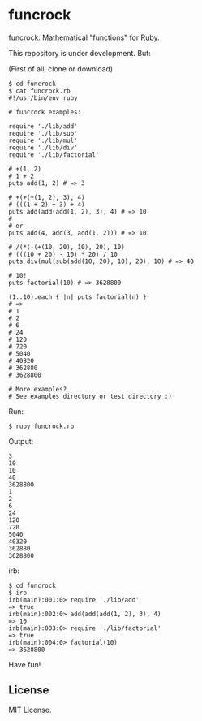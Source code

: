 # funcrock


funcrock: Mathematical "functions" for Ruby.


This repository is under development. But:


(First of all, clone or download)


```
$ cd funcrock
$ cat funcrock.rb
#!/usr/bin/env ruby

# funcrock examples:

require './lib/add'
require './lib/sub'
require './lib/mul'
require './lib/div'
require './lib/factorial'

# +(1, 2)
# 1 + 2
puts add(1, 2) # => 3

# +(+(+(1, 2), 3), 4)
# (((1 + 2) + 3) + 4)
puts add(add(add(1, 2), 3), 4) # => 10
#
# or
puts add(4, add(3, add(1, 2))) # => 10

# /(*(-(+(10, 20), 10), 20), 10)
# (((10 + 20) - 10) * 20) / 10
puts div(mul(sub(add(10, 20), 10), 20), 10) # => 40

# 10!
puts factorial(10) # => 3628800

(1..10).each { |n| puts factorial(n) }
# =>
# 1
# 2
# 6
# 24
# 120
# 720
# 5040
# 40320
# 362880
# 3628800

# More examples?
# See examples directory or test directory :)
```


Run:


```
$ ruby funcrock.rb
```

Output:

```
3
10
10
40
3628800
1
2
6
24
120
720
5040
40320
362880
3628800
```


irb:


```
$ cd funcrock
$ irb
irb(main):001:0> require './lib/add'
=> true
irb(main):002:0> add(add(add(1, 2), 3), 4)
=> 10
irb(main):003:0> require './lib/factorial'
=> true
irb(main):004:0> factorial(10)
=> 3628800
```


Have fun!


## License


MIT License.
